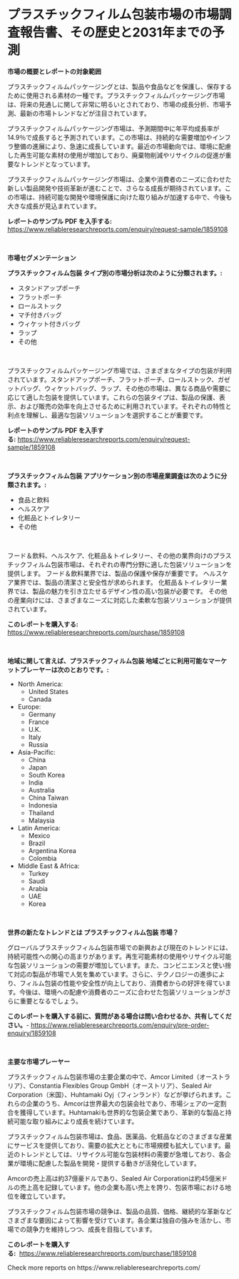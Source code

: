 <p><h1>プラスチックフィルム包装市場の市場調査報告書、その歴史と2031年までの予測</h1></p><p><strong>市場の概要とレポートの対象範囲</strong></p>
<p><p>プラスチックフィルムパッケージングとは、製品や食品などを保護し、保存するために使用される素材の一種です。プラスチックフィルムパッケージング市場は、将来の見通しに関して非常に明るいとされており、市場の成長分析、市場予測、最新の市場トレンドなどが注目されています。</p><p>プラスチックフィルムパッケージング市場は、予測期間中に年平均成長率が14.9％で成長すると予測されています。この市場は、持続的な需要増加やインフラ整備の進展により、急速に成長しています。最近の市場動向では、環境に配慮した再生可能な素材の使用が増加しており、廃棄物削減やリサイクルの促進が重要なトレンドとなっています。</p><p>プラスチックフィルムパッケージング市場は、企業や消費者のニーズに合わせた新しい製品開発や技術革新が進むことで、さらなる成長が期待されています。この市場は、持続可能な開発や環境保護に向けた取り組みが加速する中で、今後も大きな成長が見込まれています。</p></p>
<p><strong>レポートのサンプル PDF を入手する:</strong> <a href="https://www.reliableresearchreports.com/enquiry/request-sample/1859108">https://www.reliableresearchreports.com/enquiry/request-sample/1859108</a></p>
<p>&nbsp;</p>
<p><strong>市場セグメンテーション</strong></p>
<p><strong>プラスチックフィルム包装 タイプ別の市場分析は次のように分類されます。:</strong></p>
<p><ul><li>スタンドアップポーチ</li><li>フラットポーチ</li><li>ロールストック</li><li>マチ付きバッグ</li><li>ウィケット付きバッグ</li><li>ラップ</li><li>その他</li></ul></p>
<p>&nbsp;</p>
<p><p>プラスチックフィルムパッケージング市場では、さまざまなタイプの包装が利用されています。スタンドアップポーチ、フラットポーチ、ロールストック、ガゼットバッグ、ウィケットバッグ、ラップ、その他の市場は、異なる商品や需要に応じて適した包装を提供しています。これらの包装タイプは、製品の保護、表示、および販売の効率を向上させるために利用されています。それぞれの特性と利点を理解し、最適な包装ソリューションを選択することが重要です。</p></p>
<p><strong>レポートのサンプル PDF を入手する:</strong>&nbsp;<a href="https://www.reliableresearchreports.com/enquiry/request-sample/1859108">https://www.reliableresearchreports.com/enquiry/request-sample/1859108</a></p>
<p>&nbsp;</p>
<p><strong> プラスチックフィルム包装 アプリケーション別の市場産業調査は次のように分類されます。:</strong></p>
<p><ul><li>食品と飲料</li><li>ヘルスケア</li><li>化粧品とトイレタリー</li><li>その他</li></ul></p>
<p>&nbsp;</p>
<p><p>フード＆飲料、ヘルスケア、化粧品＆トイレタリー、その他の業界向けのプラスチックフィルム包装市場は、それぞれの専門分野に適した包装ソリューションを提供します。 フード＆飲料業界では、製品の保護や保存が重要です。 ヘルスケア業界では、製品の清潔さと安全性が求められます。 化粧品＆トイレタリー業界では、製品の魅力を引き立たせるデザイン性の高い包装が必要です。 その他の産業向けには、さまざまなニーズに対応した柔軟な包装ソリューションが提供されています。</p></p>
<p><strong>このレポートを購入する:</strong>&nbsp; <a href="https://www.reliableresearchreports.com/purchase/1859108">https://www.reliableresearchreports.com/purchase/1859108</a></p>
<p>&nbsp;</p>
<p><strong>地域に関して言えば、プラスチックフィルム包装 地域ごとに利用可能なマーケットプレーヤーは次のとおりです。:</strong></p>
<p><ul>
    <li>
        North America:
        <ul>
            <li>United States</li>
            <li>Canada</li>
        </ul>
    </li>
    <li>
        Europe:
        <ul>
            <li>Germany</li>
            <li>France</li>
            <li>U.K.</li>
            <li>Italy</li>
            <li>Russia</li>
        </ul>
    </li>
    <li>
        Asia-Pacific:
        <ul>
            <li>China</li>
            <li>Japan</li>
            <li>South Korea</li>
            <li>India</li>
            <li>Australia</li>
            <li>China Taiwan</li>
            <li>Indonesia</li>
            <li>Thailand</li>
            <li>Malaysia</li>
        </ul>
    </li>
    <li>
        Latin America:
        <ul>
            <li>Mexico</li>
            <li>Brazil</li>
            <li>Argentina Korea</li>
            <li>Colombia</li>
        </ul>
    </li>
    <li>
        Middle East & Africa:
        <ul>
            <li>Turkey</li>
            <li>Saudi</li>
            <li>Arabia</li>
            <li>UAE</li>
            <li>Korea</li>
        </ul>
    </li>
    </ul></p>
<p>&nbsp;</p>
<p><strong>世界の新たなトレンドとは プラスチックフィルム包装 市場？</strong></p>
<p><p>グローバルプラスチックフィルム包装市場での新興および現在のトレンドには、持続可能性への関心の高まりがあります。再生可能素材の使用やリサイクル可能な包装ソリューションの需要が増加しています。また、コンビニエンスと使い捨て対応の製品が市場で人気を集めています。さらに、テクノロジーの進歩により、フィルム包装の性能や安全性が向上しており、消費者からの好評を得ています。今後は、環境への配慮や消費者のニーズに合わせた包装ソリューションがさらに重要となるでしょう。</p></p>
<p><strong>このレポートを購入する前に、質問がある場合は問い合わせるか、共有してください。</strong>- <a href="https://www.reliableresearchreports.com/enquiry/pre-order-enquiry/1859108">https://www.reliableresearchreports.com/enquiry/pre-order-enquiry/1859108</a></p>
<p>&nbsp;</p>
<p><strong>主要な市場プレーヤー</strong></p>
<p><p>プラスチックフィルム包装市場の主要企業の中で、Amcor Limited（オーストラリア）、Constantia Flexibles Group GmbH（オーストリア）、Sealed Air Corporation（米国）、Huhtamaki Oyj（フィンランド）などが挙げられます。これらの企業のうち、Amcorは世界最大の包装会社であり、市場シェアの一定割合を獲得しています。Huhtamakiも世界的な包装企業であり、革新的な製品と持続可能な取り組みにより成長を続けています。</p><p>プラスチックフィルム包装市場は、食品、医薬品、化粧品などのさまざまな産業にサービスを提供しており、需要の拡大とともに市場規模も拡大しています。最近のトレンドとしては、リサイクル可能な包装材料の需要が急増しており、各企業が環境に配慮した製品を開発・提供する動きが活発化しています。</p><p>Amcorの売上高は約37億豪ドルであり、Sealed Air Corporationは約45億米ドルの売上高を記録しています。他の企業も高い売上を誇り、包装市場における地位を確立しています。</p><p>プラスチックフィルム包装市場の競争は、製品の品質、価格、継続的な革新などさまざまな要因によって影響を受けています。各企業は独自の強みを活かし、市場での競争力を維持しつつ、成長を目指しています。</p></p>
<p><strong>このレポートを購入する:</strong>&nbsp;&nbsp;<a href="https://www.reliableresearchreports.com/purchase/1859108">https://www.reliableresearchreports.com/purchase/1859108</a></p>
<p>Check more reports on https://www.reliableresearchreports.com/</p>